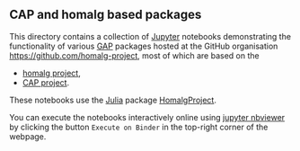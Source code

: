 ## CAP and homalg based packages

This directory contains a collection of
[Jupyter](https://jupyter.org/) notebooks demonstrating the
functionality of various [GAP](https://www.gap-system.org/) packages
hosted at the GitHub organisation https://github.com/homalg-project,
most of which are based on the

* [homalg project](https://github.com/homalg-project/homalg_project/),
* [CAP project](https://github.com/homalg-project/CAP_project/).

These notebooks use the [Julia](https://julialang.org/) package
[HomalgProject](https://github.com/homalg-project/HomalgProject.jl).

You can execute the notebooks interactively online using [jupyter nbviewer](https://nbviewer.jupyter.org/github/homalg-project/CapHomalgNotebooks/tree/master/) by clicking the button `Execute on Binder` in the top-right corner of the webpage.
